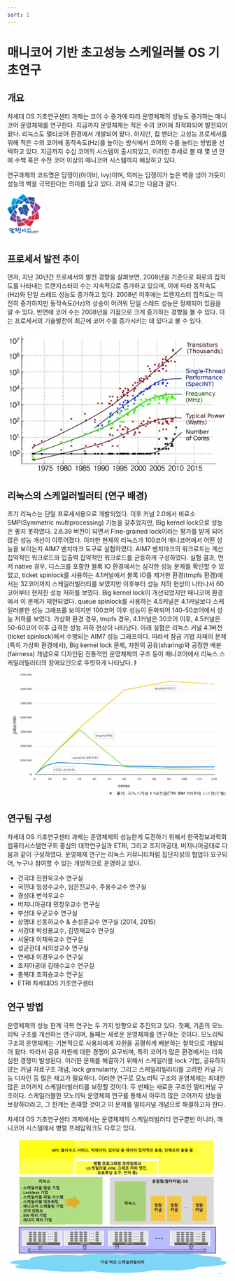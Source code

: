```yaml
---
sort: 1
---
```


# 매니코어 기반 초고성능 스케일러블 OS 기초연구 

## 개요

차세대 OS 기초연구센터 과제는 코어 수 증가에 따라 운영체제의 성능도 증가하는 매니코어 운영체제를 연구한다. 지금까지 운영체제는 적은 수의 코어에 최적화되어 발전되어 왔다. 리눅스도 멀티코어 환경에서 개발되어 왔다. 하지만, 칩 벤더는 고성능 프로세서를 위해 적은 수의 코어에 동작속도(Hz)를 높이는 방식에서 코어의 수를 늘리는 방법을 선택하고 있다. 지금까지 수십 코어의 시스템이 출시되었고, 이러한 추세로 볼 때 몇 년 안에 수백 혹은 수천 코어 이상의 매니코어 시스템까지 예상하고 있다.

연구과제의 코드명은 담쟁이(아이비, Ivy)이며, 의미는 담쟁이가 높은 벽을 넘어 가듯이 성능의 벽을 극복한다는 의미를 담고 있다. 과제 로고는 다음과 같다.

![LOGO](/images/01/01-01.png)

## 프로세서 발전 추이

먼저, 지난 30년간 프로세서의 발전 경향을 살펴보면, 2008년을 기준으로 회로의 집적도를 나타내는 트랜지스터의 수는 지속적으로 증가하고 있으며, 이에 따라 동작속도(Hz)와 단일 스레드 성능도 증가하고 있다. 2008년 이후에는 트랜지스터 집적도는 여전히 증가하지만 동작속도(Hz)의 상승이 어려워 단일 스레드 성능은 정체되어 있음을 알 수 있다. 반면에 코어 수는 2008년을 기점으로 크게 증가하는 경향을 볼 수 있다. 이는 프로세서의 기술발전이 최근에 코어 수를 증가시키는 데 있다고 볼 수 있다.

![Processors](/images/01/01-02.jpg)

## 리눅스의 스케일러빌러티 (연구 배경)

초기 리눅스는 단일 프로세서용으로 개발되었다. 이후 커널 2.0에서 비로소 SMP(Symmetric multiprocessing) 기능을 갖추었지만, Big kernel lock으로 성능은 좋지 못하였다. 2.6.39 버전이 되면서 Fine-grained lock이라는 평가를 받게 되어 많은 성능 개선이 이루어졌다. 이러한 현재의 리눅스가 100코어 매니코어에서 어떤 성능을 보이는지 AIM7 벤치마크 도구로 실험하였다. AIM7 벤치마크의 워크로드는 계산 집약적인 워크로드와 입출력 집약적인 워크로드를 균등하게 구성하였다. 실험 결과, 먼저 native 경우, 디스크를 포함한 블록 IO 환경에서는 심각한 성능 문제를 확인할 수 있었고, ticket spinlock를 사용하는 4.1커널에서 블록 IO를 제거한 환경(tmpfs 환경)에서는 32코어까지 스케일러빌러티를 보였지만 이후부터 성능 저하 현상이 나타나서 60코어부터 현저한 성능 저하를 보였다. Big kernel lock이 개선되었지만 매니코어 환경에서 이 문제가 재현되었다. queue spinlock를 사용하는 4.5커널은 4.1커널보다 스케일러블한 성능 그래프를 보이지만 100코어 이후 성능이 둔화되어 140-50코어에서 성능 저하를 보였다. 가상화 환경 경우, tmpfs 경우, 4.1커널은 30코어 이후, 4.5커널은 50-60코어 이후 급격한 성능 저하 현상이 나타났다. 아래 실험은 리눅스 커널 4.1버전(ticket spinlock)에서 수행되는 AIM7 성능 그래프이다. 따라서 잠금 기법 자체의 문제(특히 가상화 환경에서), Big kernel lock 문제, 자원의 공유(sharing)와 공정한 배분(fairness) 개념으로 디자인된 전통적인 운영체제의 구조 등이 매니코어에서 리눅스 스케일러빌러티의 장애요인으로 뚜렷하게 나타났다.ㅑ

![LinuxScalability](/images/01/01-03.png)

## 연구팀 구성

차세대 OS 기초연구센터 과제는 운영체제의 성능한계 도전하기 위해서 한국정보과학회 컴퓨터시스템연구회 중심의 대학연구실과 ETRI, 그리고 조지아공대, 버지니아공대로 다음과 같이 구성하였다. 운영체제 연구는 리눅스 커뮤니티처럼 집단지성의 협업이 요구되어, 누구나 참여할 수 있는 개방적으로 운영하고 있다.

- 건국대 진현욱교수 연구실
- 국민대 임성수교수, 임은진교수, 주용수교수 연구실
- 경성대 변석우교수
- 버지니아공대 민창우교수 연구실
- 부산대 우균교수 연구실
- 상명대 신동하교수 & 손성훈교수 연구실 (2014, 2015)
- 서강대 박성용교수, 김영재교수 연구실
- 서울대 이재욱교수 연구실
- 성균관대 서의성교수 연구실
- 연세대 이경우교수 연구실
- 조지아공대 김태수교수 연구실
- 충북대 조희승교수 연구실
- ETRI 차세대OS 기초연구센터

## 연구 방법

운영체제의 성능 한계 극복 연구는 두 가지 방향으로 추진되고 있다. 첫째, 기존의 모노리틱 구조를 개선하는 연구이며, 둘째는 새로운 운영체제를 연구하는 것이다. 모노리틱 구조의 운영체제는 기본적으로 사용자에게 자원을 공평하게 배분하는 철학으로 개발되어 왔다. 따라서 공유 자원에 대한 경쟁이 요구되며, 특히 코어가 많은 환경에서는 더욱 심한 경쟁이 발생된다. 이러한 문제를 해결하기 위해서 스케일러블 lock 기법, 공유하지 않는 커널 자료구조 개념, lock granularity, 그리고 스케일러빌러티를 고려한 커널 기능 디자인 등 많은 재고가 필요하다. 이러한 연구로 모노리틱 구조의 운영체제는 최대한 많은 코어까지 스케일러빌러티를 보장할 것이다. 두 번째는 새로운 구조인 멀티커널 구조이다. 스케일러블한 모노리틱 운영체제 연구를 통해서 아무리 많은 코어까지 성능을 보장하더라고, 그 한계는 존재할 것이고 이 문제를 멀티커널 개념으로 해결하고자 한다.

차세대 OS 기초연구센터 과제에서는 운영체제의 스케일러빌러티 연구뿐만 아니라, 매니코어 시스템에서 병렬 프레임워크도 다루고 있다.

![How-to](/images/01/01-04.png)
